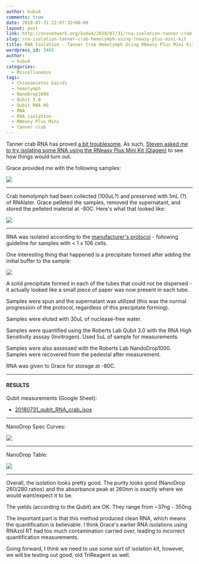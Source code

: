 ```yaml
---
author: kubu4
comments: true
date: 2018-07-31 22:07:32+00:00
layout: post
link: http://onsnetwork.org/kubu4/2018/07/31/rna-isolation-tanner-crab-hemolymph-using-rneasy-plus-mini-kit/
slug: rna-isolation-tanner-crab-hemolymph-using-rneasy-plus-mini-kit
title: RNA Isolation - Tanner Crab Hemolymph Using RNeasy Plus Mini Kit
wordpress_id: 3465
author:
  - kubu4
categories:
  - Miscellaneous
tags:
  - Chionoecetes bairdi
  - hemolymph
  - NanoDrop1000
  - Qubit 3.0
  - Qubit RNA HS
  - RNA
  - RNA isolation
  - RNeasy Plus Mini
  - tanner crab
---
```


Tanner crab RNA has proved [a bit troublesome](http://onsnetwork.org/kubu4/2018/07/19/rna-cleanup-tanner-crab-rna-pools/). As such, [Steven asked me to try isolating some RNA using the RNeasy Plus Mini Kit (Qiagen)](https://github.com/RobertsLab/resources/issues/327) to see how things would turn out.

Grace provided me with the following samples:

![](http://owl.fish.washington.edu/Athaliana/20180731_crab_RNA_iso_03.jpg)



* * *



Crab hemolymph had been collected (100uL?) and preserved with 1mL (?) of RNAlater. Grace pelleted the samples, removed the supernatant, and stored the pelleted material at -80C. Here's what that looked like:

![](http://owl.fish.washington.edu/Athaliana/20180731_crab_RNA_iso_01.jpg)



* * *



RNA was isolated according to the [manufacturer's protocol](https://github.com/RobertsLab/resources/blob/master/protocols/Commercial_Protocols/Qiagen_RNeasy-Plus-Mini-Handbook.pdf) - following guideline for samples with < 1 x 106 cells.

One interesting thing that happened is a precipitate formed after adding the initial buffer to the sample:

![](http://owl.fish.washington.edu/Athaliana/20180731_crab_RNA_iso_02.jpg)

A solid precipitate formed in each of the tubes that could not be dispersed - it actually looked like a small piece of paper was now present in each tube.

Samples were spun and the supernatant was utilized (this was the normal progression of the protocol, regardless of this precipitate forming).

Samples were eluted with 30uL of nuclease-free water.

Samples were quantified using the Roberts Lab Qubit 3.0 with the RNA High Sensitivity asssay (Invitrogen). Used 5uL of sample for measurements.

Samples were also assessed with the Roberts Lab NandoDrop1000. Samples were recovered from the pedestal after measurement.

RNA was given to Grace for storage at -80C.



* * *





#### RESULTS



Qubit measurements (Google Sheet): 
- [20180731_qubit_RNA_crab_isos](https://docs.google.com/spreadsheets/d/1z6Krmc75DmzoNSd43r7Z3EbqKj5QoWe0O8tVLUQmJ1Y/edit?usp=sharing)



* * *



NanoDrop Spec Curves:

![](http://owl.fish.washington.edu/Athaliana/20180731_RNA_nanodrop_plots_crab_RNeasy_iso.png)



* * *



NanoDrop Table:

![](http://owl.fish.washington.edu/Athaliana/20180731_RNA_nanodrop_table_crab_RNeasy_iso.png)



* * *



Overall, the isolation looks pretty good. The purity looks good (NanoDrop 260/280 ratios) and the absorbance peak at 260nm is exactly where we would want/expect it to be.

The yields (according to the Qubit) are OK. They range from ~37ng - 350ng.

The important part is that this method produced clean RNA, which means the quantification is believable. I think Grace's earlier RNA isolations using RNAzol RT had too much contamination carried over, leading to incorrect quantification measurements.

Going forward, I think we need to use some sort of isolation kit, however, we will be testing out good, old TriReagent as well.
